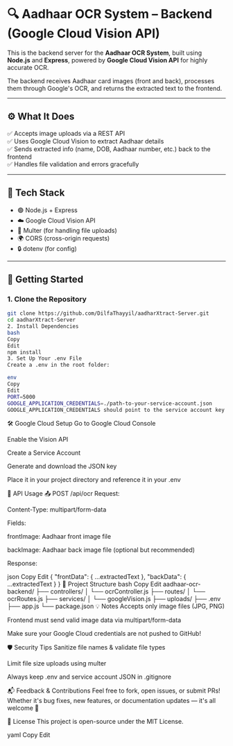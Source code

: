 # 🔍 Aadhaar OCR System – Backend (Google Cloud Vision API)

This is the backend server for the **Aadhaar OCR System**, built using **Node.js** and **Express**, powered by **Google Cloud Vision API** for highly accurate OCR.

The backend receives Aadhaar card images (front and back), processes them through Google's OCR, and returns the extracted text to the frontend.

---

## ⚙️ What It Does

✅ Accepts image uploads via a REST API  
✅ Uses Google Cloud Vision to extract Aadhaar details  
✅ Sends extracted info (name, DOB, Aadhaar number, etc.) back to the frontend  
✅ Handles file validation and errors gracefully

---

## 🧰 Tech Stack

- 🟢 Node.js + Express
- ☁️ Google Cloud Vision API
- 📂 Multer (for handling file uploads)
- 🌍 CORS (cross-origin requests)
- 🔒 dotenv (for config)

---

## 🚀 Getting Started

### 1. Clone the Repository

```bash
git clone https://github.com/DilfaThayyil/aadharXtract-Server.git
cd aadharXtract-Server
2. Install Dependencies
bash
Copy
Edit
npm install
3. Set Up Your .env File
Create a .env in the root folder:

env
Copy
Edit
PORT=5000
GOOGLE_APPLICATION_CREDENTIALS=./path-to-your-service-account.json
GOOGLE_APPLICATION_CREDENTIALS should point to the service account key file from Google Cloud.
```

🛠 Google Cloud Setup
Go to Google Cloud Console

Enable the Vision API

Create a Service Account

Generate and download the JSON key

Place it in your project directory and reference it in your .env

🧪 API Usage
📤 POST /api/ocr
Request:

Content-Type: multipart/form-data

Fields:

frontImage: Aadhaar front image file

backImage: Aadhaar back image file (optional but recommended)

Response:

json
Copy
Edit
{
  "frontData": { ...extractedText },
  "backData": { ...extractedText }
}
📁 Project Structure
bash
Copy
Edit
aadhaar-ocr-backend/
├── controllers/
│   └── ocrController.js
├── routes/
│   └── ocrRoutes.js
├── services/
│   └── googleVision.js
├── uploads/
├── .env
├── app.js
└── package.json
💡 Notes
Accepts only image files (JPG, PNG)

Frontend must send valid image data via multipart/form-data

Make sure your Google Cloud credentials are not pushed to GitHub!

🛡 Security Tips
Sanitize file names & validate file types

Limit file size uploads using multer

Always keep .env and service account JSON in .gitignore

📬 Feedback & Contributions
Feel free to fork, open issues, or submit PRs! Whether it's bug fixes, new features, or documentation updates — it's all welcome 🙌

📄 License
This project is open-source under the MIT License.

yaml
Copy
Edit
